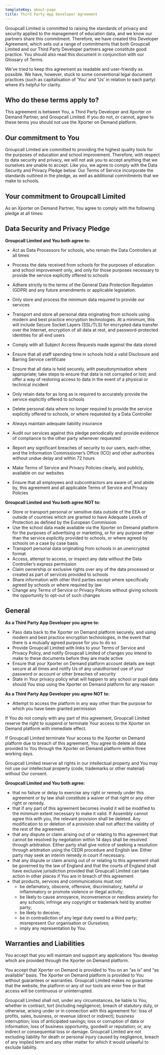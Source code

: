 ```yaml
---
templateKey: about-page
title: Third Party App Developer Agreement
---
```

Groupcall Limited is committed to raising the standards of privacy and security applied to the management of education data, and we know our partners share this commitment. Therefore, we have created this Developer Agreement, which sets out a range of commitments that both Groupcall Limited and our Third Party Developer partners agree constitute good practice. You should also read this document in conjunction with our Glossary of Terms.

We’ve tried to keep this agreement as readable and user-friendly as possible. We have, however, stuck to some conventional legal document practices (such as capitalisation of ‘You’ and ‘Us’ in relation to each party) where it’s helpful for clarity.

## Who do these terms apply to?

This agreement is between You, a Third Party Developer and Xporter on Demand Partner, and Groupcall Limited. If you do not, or cannot, agree to these terms you should not use the Xporter on Demand platform.

## Our commitment to You

Groupcall Limited are committed to providing the highest quality tools for the purposes of education and school improvement. Therefore, with respect to data security and privacy, we will not ask you to accept anything that we ourselves are unable to accept. Like you, we agree to comply with the Data Security and Privacy Pledge below. Our Terms of Service incorporate the standards outlined in the pledge, as well as additional commitments that we make to schools.

## Your commitment to Groupcall Limited 

As an Xporter on Demand Partner, You agree to comply with the following pledge at all times:

## Data Security and Privacy Pledge

**Groupcall Limited and You both agree to:**

* Act as Data Processors for schools, who remain the Data Controllers at all times

* Process the data received from schools for the purposes of education and school improvement only, and only for those purposes necessary to provide the service explicitly offered to schools

* Adhere strictly to the terms of the General Data Protection Regulation (GDPR) and any future amendments or applicable legislation.

* Only store and process the minimum data required to provide our services
* Transport and store all personal data originating from schools using modern and best practice encryption technologies. At a minimum, this will include Secure Socket Layers (SSL/TLS) for encrypted data transfer over the Internet, encryption of all data at rest, and password-protected identities for all end users
* Comply with all Subject Access Requests made against the data stored
* Ensure that all staff spending time in schools hold a valid Disclosure and Barring Service certificate
* Ensure that all data is held securely, with pseudonymisation where appropriate; take steps to ensure that data is not corrupted or lost; and offer a way of restoring access to data in the event of a physical or technical incident
* Only retain data for as long as is required to accurately provide the service explicitly offered to schools
* Delete personal data where no longer required to provide the service explicitly offered to schools, or where requested by a Data Controller
* Always maintain adequate liability insurance
* Audit our services against this pledge periodically and provide evidence of compliance to the other party whenever requested
* Report any significant breaches of security to our users, each-other, and the Information Commissioner’s Office (ICO) and other authorities without undue delay and within 72 hours
* Make Terms of Service and Privacy Policies clearly, and publicly, available on our websites
* Ensure that all employees and subcontractors are aware of, and abide by, this agreement and all applicable Terms of Service and Privacy Policies

**Groupcall Limited and You both agree NOT to:**

* Store or transport personal or sensitive data outside of the EEA or outside of countries which are granted to have Adequate Levels of Protection as defined by the European Commission
* Use the school data made available via the Xporter on Demand platform for the purposes of advertising or marketing, or for any purpose other than the service explicitly provided to schools, or where agreed by schools on a case by case basis
* Transport personal data originating from schools in an unencrypted format
* Access, attempt to access, or inspect any data without the Data Controller’s express permission
* Claim ownership or exclusive rights over any of the data processed or created as part of services provided to schools
* Share information with other third parties except where specifically agreed by schools or where required by law
* Change any Terms of Service or Privacy Policies without giving schools the opportunity to opt-out of such changes

## General

**As a Third Party App Developer you agree to:**

* Pass data back to the Xporter on Demand platform securely, and using modern and best practice encryption technologies, in the event that there is a mutually agreed purpose for you to do so
* Provide Groupcall Limited with links to your Terms of Service and Privacy Policy, and notify Groupcall Limited of changes you intend to make to these documents before they are made active
* Ensure that your Xporter on Demand platform account details are kept secure at all times and notify Us of any unauthorised use of your password or account or other breaches of security
* State in Your privacy policy what will happen to any school or pupil data should You stop using the Xporter on Demand platform for any reason

**As a Third Party App Developer you agree NOT to:**

* Attempt to access the platform in any way other than the purpose for which you have been granted permission

If You do not comply with any part of this agreement, Groupcall Limited reserve the right to suspend or terminate Your access to the Xporter on Demand platform with immediate effect.

If Groupcall Limited terminate Your access to the Xporter on Demand platform due to breach of this agreement, You agree to delete all data provided to You through the Xporter on Demand platform within three working days.

Groupcall Limited reserve all rights in our intellectual property and You may not use our intellectual property (code, trademarks or other material) without Our consent.

**Groupcall Limited and You both agree:**

* that no failure or delay to exercise any right or remedy under this agreement or by law shall constitute a waiver of that right or any other right or remedy.
* that if any part of this agreement becomes invalid it will be modified to the minimum extent necessary to make it valid. If Assembly cannot agree this with you, the relevant provision shall be deleted. Any modification to or deletion of a provision shall not affect the validity of the rest of the agreement.
* that any dispute or claim arising out of or relating to this agreement that cannot be resolved by negotiation within 14 days shall be resolved through arbitration. Either party shall give notice of seeking a resolution through arbitration using the CEDR procedure and English law. Either party may seek an interim remedy in court if necessary.
* that any dispute or claim arising out of or relating to this agreement shall be governed by the law of England and that the courts of England shall have exclusive jurisdiction provided that Groupcall Limited can take action in other places if You are in breach of this agreement
* that products, services and communications must not:
  * be defamatory, obscene, offensive, discriminatory, hateful or inflammatory or promote violence or illegal activity;
  * be likely to cause annoyance, inconvenience or needless anxiety for any schools; infringe any copyright or trademark held by another party;
  * be likely to deceive;
  * be in contradiction of any legal duty owed to a third party; misrepresent Our organisation or Ourselves;
  * imply any representation by You.

## Warranties and Liabilities

You accept that you will maintain and support any applications You develop which are provided through the Xporter on Demand platform.

You accept that Xporter on Demand is provided to You on an “as is” and “as available” basis. The Xporter on Demand platform is provided to You without guarantees or warranties. Groupcall Limited makes no guarantee that the website, the platform or any of our tools are error free or that access will be continuous or uninterrupted.

Groupcall Limited shall not, under any circumstances, be liable to You, whether in contract, tort (including negligence), breach of statutory duty, or otherwise, arising under or in connection with this agreement for: loss of profits, sales, business, or revenue (direct or indirect); business interruption; loss of anticipated savings; loss or corruption of data or information; loss of business opportunity, goodwill or reputation; or, any indirect or consequential loss or damage. Groupcall Limited are not excluding liability for death or personal injury caused by negligence, breach of any implied term and any other matter for which it would unlawful to exclude liability.

#

